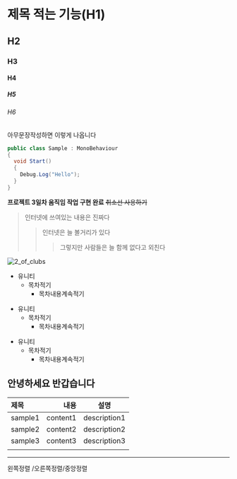 # 제목 적는 기능(H1)
## H2
### H3
#### H4
##### H5
###### H6

아무문장작성하면 이렇게 나옵니다 

```cs
public class Sample : MonoBehaviour
{
  void Start()
  {
    Debug.Log("Hello");
  }
}

```

**프로젝트 3일차 움직임 작업 구현 완료**
~~취소선 사용하기~~

> 인터넷에 쓰여있는 내용은 진짜다
>> 인터넷은 늘 볼거리가 있다
>>> 그렇지만 사람들은 늘 함께 없다고 외친다

![2_of_clubs](https://github.com/user-attachments/assets/c796e9e5-2769-44d9-a7be-edf4c29e0322)


+ 유니티
  + 목차적기
    + 목차내용계속적기
    
* 유니티
  * 목차적기
    * 목차내용계속적기

- 유니티
  - 목차적기
    - 목차내용계속적기







안녕하세요 반갑습니다
------------------------------------





|제목|내용|설명|
|:------|---:|:---:|
|sample1|content1|description1|
|sample2|content2|description2|
|sample3|content3|description3|
||||
<hr>
왼쪽정렬 /오른쪽정렬/중앙정렬



